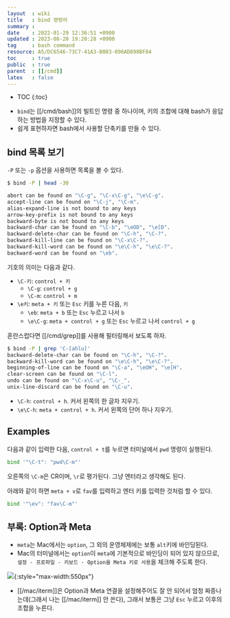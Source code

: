 ```yaml
---
layout  : wiki
title   : bind 명령어
summary : 
date    : 2022-01-29 12:36:51 +0900
updated : 2023-08-20 19:20:28 +0900
tag     : bash command
resource: A5/DC6546-73C7-41A3-B083-096AD890BF84
toc     : true
public  : true
parent  : [[/cmd]]
latex   : false
---
```

* TOC
{:toc}

- `bind`는 [[/cmd/bash]]의 빌트인 명령 중 하나이며, 키의 조합에 대해 bash가 응답하는 방법을 지정할 수 있다.
- 쉽게 표현하자면 bash에서 사용할 단축키를 만들 수 있다.

## bind 목록 보기

`-P` 또는 `-p` 옵션을 사용하면 목록을 볼 수 있다.

```sh
$ bind -P | head -30

abort can be found on "\C-g", "\C-x\C-g", "\e\C-g".
accept-line can be found on "\C-j", "\C-m".
alias-expand-line is not bound to any keys
arrow-key-prefix is not bound to any keys
backward-byte is not bound to any keys
backward-char can be found on "\C-b", "\eOD", "\e[D".
backward-delete-char can be found on "\C-h", "\C-?".
backward-kill-line can be found on "\C-x\C-?".
backward-kill-word can be found on "\e\C-h", "\e\C-?".
backward-word can be found on "\eb".
```

기호의 의미는 다음과 같다.

- `\C-키`: `control + 키`
    - `\C-g`: `control + g`
    - `\C-m`: `control + m`
- `\e키`: `meta + 키` 또는 `Esc` 키를 누른 다음, `키`
    - `\eb`: `meta + b` 또는 `Esc` 누르고 나서 `b`
    - `\e\C-g`: `meta + control + g` 또는 `Esc` 누르고 나서 `control + g`

혼란스럽다면 [[/cmd/grep]]를 사용해 필터링해서 보도록 하자.

```sh
$ bind -P | grep 'C-[ahlu]'
backward-delete-char can be found on "\C-h", "\C-?".
backward-kill-word can be found on "\e\C-h", "\e\C-?".
beginning-of-line can be found on "\C-a", "\eOH", "\e[H".
clear-screen can be found on "\C-l".
undo can be found on "\C-x\C-u", "\C-_".
unix-line-discard can be found on "\C-u".
```

- `\C-h`: `control + h`. 커서 왼쪽의 한 글자 지우기.
- `\e\C-h`: `meta + control + h`. 커서 왼쪽의 단어 하나 지우기.

## Examples

다음과 같이 입력한 다음, `control + t`를 누르면 터미널에서 `pwd` 명령이 실행된다.

```sh
bind '"\C-t": "pwd\C-m"'
```

오른쪽의 `\C-m`은 CR이며, `\r`로 평가된다. 그냥 엔터라고 생각해도 된다.

아래와 같이 하면 `meta + v`로 `fav`를 입력하고 엔터 키를 입력한 것처럼 할 수 있다.

```sh
bind '"\ev": "fav\C-m"'
```


## 부록: Option과 Meta

- `meta`는 Mac에서는 `option`, 그 외의 운영체제에는 보통 `alt`키에 바인딩된다.
- Mac의 터미널에서는 `option`이 `meta`에 기본적으로 바인딩이 되어 있지 않으므로, `설정 - 프로파일 - 키보드 - Option을 Meta 키로 사용`을 체크해 주도록 한다.

![]( ./mac-terminal-meta.jpg ){:style="max-width:550px"}

- [[/mac/iterm]]은 Option과 Meta 연결을 설정해주어도 잘 안 되어서 엄청 짜증나는데(그래서 나는 [[/mac/iterm]] 안 쓴다), 그래서 보통은 그냥 `Esc` 누르고 이후의 조합을 누른다.


